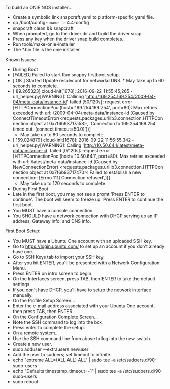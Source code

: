 To build an ONIE NOS installer...

* Create a symbolic link snapcraft.yaml to platform-specific yaml file.
* cp /boot/config-`uname -r` 4.4-config
* snapcraft clean && snapcraft
* When prompted, go to the driver dir and build the driver snap.
* Press any key when the driver snap build completes.
* Run tools/make-onie-installer <kernel-snap>
* The *.bin file is the onie installer.

Known Issues:
 * During Boot
  *  [FAILED] Failed to start Run snappy firstboot setup.
  *  [  OK  ] Started Update resolvconf for networkd DNS.
    * May take up to 60 seconds to complete.
  * [   89.265323] cloud-init[1678]: 2016-09-22 11:55:45,265 - url_helper.py[WARNING]: Callinng 'http://169.254.169.254/2009-04-04/meta-data/instance-id' failed [50/120s]: request error [HTTPConnectionPool(host='169.254.169.254', port=80): Max retries exceeded with url: /2009-04-04/meta-data/instance-id (Caused by ConnectTimeoutError(<requests.packages.urllib3.connection.HTTPConnection object at 0x7f6b93717a58>, 'Connection to 169.254.169.254 timed out. (connect timeout=50.0)'))]
    * May take up to 80 seconds to complete.
  * [  159.024879] cloud-init[1678]: 2016-09-22 11:56:55,342 - url_helper.py[WARNING]: Calling 'http://10.50.64.1/latest/meta-data/instance-id' failed [0/120s]: request error [HTTPConnectionPool(host='10.50.64.1', port=80): Max retries exceeded with url: /latest/meta-data/instance-id (Caused by NewConnectionError('<requests.packages.urllib3.connection.HTTPConnection object at 0x7f6b93717470>: Failed to establish a new connection: [Errno 111] Connection refused',))]
    * May take up to 120 seconds to complete.
 * During First Boot
  * Late in the first boot, you may not see a promt 'Press ENTER to continue'.  The boot will seem to freeze up.  Press ENTER to continue the first boot.
  * You MUST have a console connection.
  * You SHOULD have a network connection with DHCP serving up an IP address, Gateway info, and DNS info.

First Boot Setup:
 * You MUST have a Ubuntu One account with an uploaded SSH key.
  * Go to https://login.ubuntu.com/ to set up an account if you don't already have one.
  * Go to SSH Keys tab to import your SSH key.
 * After you hit ENTER, you'll be presented with a Network Configuration Menu.
 * Press ENTER on intro screen to begin.
 * On the Interfaces screen, press TAB, then ENTER to take the default settings.
  * If you don't have DHCP, you'll have to setup the network interface manually.
 * On the Profile Setup Screen...
  * Enter the e-mail address associated with your Ubuntu One account, then press TAB, then ENTER.
 * On the Configuration Complete Screen...
  * Note the SSH command to log into the box.
  * Press enter to complete the setup.
 * On a remote system...
  * Use the SSH command line from above to log into the new switch.
  * Create a new user.
   * sudo adduser --extrausers newuser
  * Add the user to sudoers; set timeout to infinite.
   * echo "extreme ALL=(ALL,ALL) ALL" | sudo tee -a /etc/sudoers.d/90-sudo-users
   * echo "Defaults timestamp_timeout=-1" | sudo tee -a /etc/sudoers.d/90-sudo-users
  * sudo reboot
 
